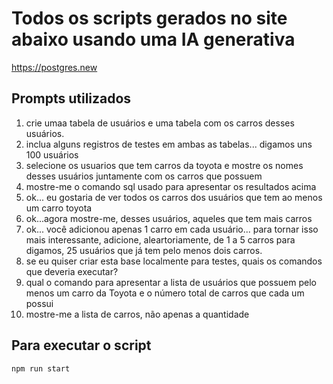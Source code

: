 # Todos os scripts gerados no site abaixo usando uma IA generativa

<https://postgres.new>

## Prompts utilizados

1) crie umaa tabela de usuários e uma tabela com os carros desses usuários.
1) inclua alguns registros de testes em ambas as tabelas... digamos uns 100 usuários
1) selecione os usuarios que tem carros da toyota e mostre os nomes desses usuários juntamente com os carros que possuem
1) mostre-me o comando sql usado para apresentar os resultados acima
1) ok... eu gostaria de ver todos os carros dos usuários que tem ao menos um carro toyota
1) ok...agora mostre-me, desses usuários, aqueles que tem mais carros
1) ok... você adicionou apenas 1 carro em cada usuário... para tornar isso mais interessante, adicione, aleartoriamente, de 1 a 5 carros para digamos, 25 usuários que já tem pelo menos dois carros.
1) se eu quiser criar esta base localmente para testes, quais os comandos que deveria executar?
1) qual o comando para apresentar a lista de usuários que possuem pelo menos um carro da Toyota e o número total de carros que cada um possui
1) mostre-me a lista de carros, não apenas a quantidade

## Para executar o script

```sh
npm run start
```
